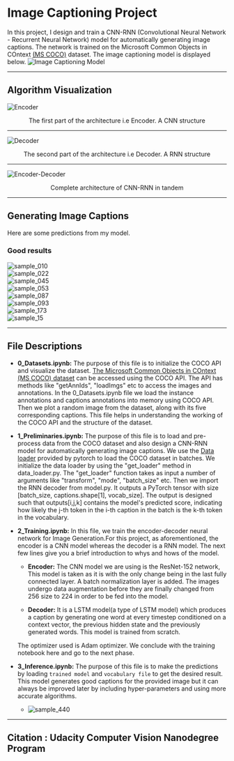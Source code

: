 # Image Captioning Project

In this project, I design and train a CNN-RNN (Convolutional Neural Network - Recurrent Neural Network) model for  automatically generating image captions. The network is trained on the Microsoft Common Objects in COntext [(MS COCO)](http://cocodataset.org/#home) dataset. The image captioning model is displayed below.
![Image Captioning Model](images/cnn_rnn_model.png?raw=true)

---

## Algorithm Visualization

![Encoder](images/encoder.png?raw=true)
<div align="center">The first part of the architecture i.e Encoder. A CNN structure</div>

***

![Decoder](images/decoder.png?raw=true)
<div align="center">The second part of the architecture i.e Decoder. A RNN structure</div>

***

![Encoder-Decoder](images/encoder-decoder.png?raw=true)
<div align="center">Complete architecture of CNN-RNN in tandem</div>

---

## Generating Image Captions

Here are some predictions from my model.

### Good results
![sample_010](samples/sample_010.png?raw=true)<br/>
![sample_022](samples/sample_022.png?raw=true)<br/>
![sample_045](samples/sample_045.png?raw=true)<br/>
![sample_053](samples/sample_053.png?raw=true)<br/>
![sample_087](samples/sample_087.png?raw=true)<br/>
![sample_093](samples/sample_093.png?raw=true)<br/>
![sample_173](samples/sample_173.png?raw=true)<br/>
![sample_15](samples/sample_150.png?raw=true)

---

## File Descriptions
- **0_Datasets.ipynb:** The purpose of this file is to initialize the COCO API and visualize the dataset. [The Microsoft Common Objects in COntext (MS COCO) dataset](https://cocodataset.org/#home) can be accessed using the COCO API. The API has methods like "getAnnIds", "loadImgs" etc to access the images and annotations. In the 0_Datasets.ipynb file we load the instance annotations and captions annotations into memory using COCO API. Then we plot a random image from the dataset, along with its five corresponding captions. This file helps in understanding the working of the COCO API and the structure of the dataset.

- **1_Preliminaries.ipynb:** The purpose of this file is to load and pre-process data from the COCO dataset and also design a CNN-RNN model for automatically generating image captions. We use the [Data loader](https://pytorch.org/docs/master/data.html#torch.utils.data.DataLoader) provided by pytorch to load the COCO dataset in batches. We initialize  the data loader by using the "get_loader" method in data_loader.py. The "get_loader" function takes as input a number of arguments like "transform", "mode", "batch_size" etc. Then we import the RNN decoder from model.py. It outputs a PyTorch tensor with size [batch_size, captions.shape[1], vocab_size]. The output is designed such that outputs[i,j,k] contains the model's predicted score, indicating how likely the j-th token in the i-th caption in the batch is the k-th token in the vocabulary.

- **2_Training.ipynb:** In this file, we train the encoder-decoder neural network for Image Generation.For this project, as aforementioned, the encoder is a CNN model whereas the decoder is a RNN model. The next few lines give you a brief introduction to whys and hows of the model.
    - **Encoder:**
      The CNN model we are using is the ResNet-152 network, This model is taken as it is with the only change being in the last fully connected layer. A batch normalization layer is added. The images undergo data augmentation before they are finally changed from 256 size to 224 in order to be fed into the model.

   - **Decoder:**
      It is a LSTM model(a type of LSTM model) which produces a caption by generating one word at every timestep conditioned on a context vector, the previous hidden state and the previously generated words. This model is trained from scratch.

   The optimizer used is Adam optimizer. We conclude with the training notebook here and go to the next phase.

- **3_Inference.ipynb:** The purpose of this file is to make the predictions by loading `trained model` and `vocabulary file` to get the desired result. This model generates good captions for the provided image but it can always be improved later by including hyper-parameters and using more accurate algorithms.  
  - ![sample_440](samples/sample_440.png?raw=true)<br/>
  
---

## Citation : Udacity Computer Vision Nanodegree Program
